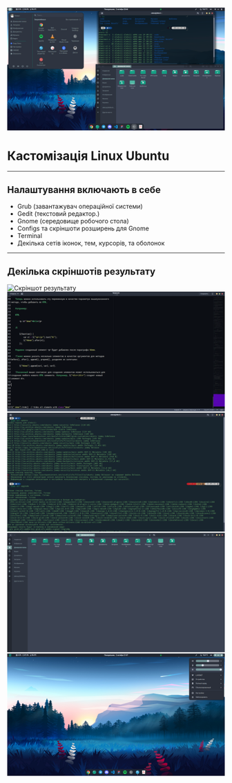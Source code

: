 ![Скріншот результату](./screenshots/01.png)

# Кастомізація Linux Ubuntu
___

## Налаштування включають в себе
- Grub (завантажувач операційної системи)
- Gedit (текстовий редактор.)
- Gnome (середовище робочого стола)
- Configs та скріншоти розширень для Gnome 
- Terminal
- Декілька сетів іконок, тем, курсорів, та оболонок
___

## Декілька скріншотів результату

![Скріншот результату](./screenshots/02.png)
![Скріншот результату](./screenshots/03.png)
![Скріншот результату](./screenshots/04.png)
![Скріншот результату](./screenshots/05.png)
![Скріншот результату](./screenshots/06.png)
